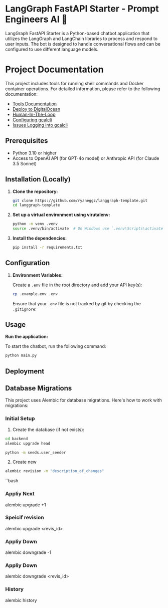 # LangGraph FastAPI Starter - Prompt Engineers AI 🤖

LangGraph FastAPI Starter is a Python-based chatbot application that utilizes the LangGraph and LangChain libraries to process and respond to user inputs. The bot is designed to handle conversational flows and can be configured to use different language models.

# Project Documentation

This project includes tools for running shell commands and Docker container operations. For detailed information, please refer to the following documentation:

- [Tools Documentation](./docs/tools/tools.md)
- [Deploy to DigitalOcean](./docs/deploy/digitalocean.md)
- [Human-In-The-Loop](https://langchain-ai.github.io/langgraph/how-tos/create-react-agent-hitl/#usage)
- [Configuring gcalcli](https://github.com/insanum/gcalcli/blob/HEAD/docs/api-auth.md)
- [Issues Logging into gcalcli](https://github.com/insanum/gcalcli/issues/808)

## Prerequisites

- Python 3.10 or higher
- Access to OpenAI API (for GPT-4o model) or Anthropic API (for Claude 3.5 Sonnet)

## Installation (Locally)

1. **Clone the repository:**

   ```bash
   git clone https://github.com/ryaneggz/langgraph-template.git
   cd langgraph-template
   ```

2. **Set up a virtual environment using virutalenv:**

   ```bash
   python -m venv .venv
   source .venv/bin/activate  # On Windows use `.venv\Scripts\activate`
   ```

3. **Install the dependencies:**

   ```bash
   pip install -r requirements.txt
   ```

## Configuration

1. **Environment Variables:**

   Create a `.env` file in the root directory and add your API key(s):

   ```bash
   cp .example.env .env
   ```

   Ensure that your `.env` file is not tracked by git by checking the `.gitignore`:

## Usage

**Run the application:**

   To start the chatbot, run the following command:

   ```bash
   python main.py
   ```

## Deployment

## Database Migrations

This project uses Alembic for database migrations. Here's how to work with migrations:

### Initial Setup

1. Create the database (if not exists):

```bash
cd backend
alembic upgrade head
```

```bash
python -m seeds.user_seeder
```

2. Create new

```bash
alembic revision -m "description_of_changes"
```

``bash
### Appliy Next
alembic upgrade +1

### Speicif revision
alembic upgrade <revis_id>

### Appliy Down
alembic downgrade -1

### Appliy Down
alembic downgrade <revis_id>

### History
alembic history
```
